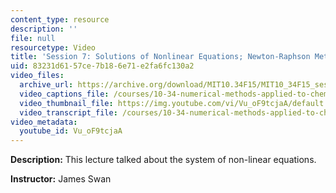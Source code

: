 ```yaml
---
content_type: resource
description: ''
file: null
resourcetype: Video
title: 'Session 7: Solutions of Nonlinear Equations; Newton-Raphson Method'
uid: 83231d61-57ce-7b18-6e71-e2fa6fc130a2
video_files:
  archive_url: https://archive.org/download/MIT10.34F15/MIT10_34F15_ses07_300k.mp4
  video_captions_file: /courses/10-34-numerical-methods-applied-to-chemical-engineering-fall-2015/45749473a02f5f97a2849f4c70c10087_Vu_oF9tcjaA.vtt
  video_thumbnail_file: https://img.youtube.com/vi/Vu_oF9tcjaA/default.jpg
  video_transcript_file: /courses/10-34-numerical-methods-applied-to-chemical-engineering-fall-2015/f4db16ae8dbd448f82ad59017fa03942_Vu_oF9tcjaA.pdf
video_metadata:
  youtube_id: Vu_oF9tcjaA
---
```


**Description:** This lecture talked about the system of non-linear equations.

**Instructor:** James Swan